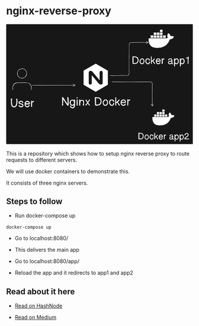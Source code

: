 # nginx-reverse-proxy

![Proxy](images/proxy.png)

This is a repository which shows how to setup nginx reverse proxy to route requests to different servers.

We will use docker containers to demonstrate this.

It consists of three nginx servers.

## Steps to follow

- Run docker-compose up

```
docker-compose up
```

- Go to localhost:8080/

- This delivers the main app

- Go to localhost:8080/app/

- Reload the app and it redirects to app1 and app2

## Read about it here

- [Read on HashNode](https://dipchak.hashnode.dev/nginx-reverse-proxy-using-docker)

- [Read on Medium](https://diptochakrabarty.medium.com/nginx-reverse-proxy-using-docker-8c3d0f00b27b)
